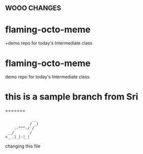 ## WOOO CHANGES
# flaming-octo-meme
+demo repo for today's Intermediate class
# flaming-octo-meme
demo repo for today's Intermediate class
# this is a sample branch from Sri
=======

```
            __
           / _)
    .-^^^-/ /
 __/       /
<__.|_|-|_|
```
changing this file
